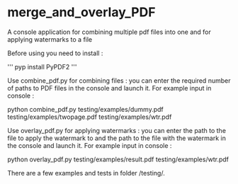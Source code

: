# merge_and_overlay_PDF
A console  application for combining multiple pdf files into one and for applying watermarks to a file

Before using you need to install :

'''
pyp install PyPDF2
'''

Use combine_pdf.py for combining files : you can enter the required number of paths to PDF files in the console and launch it. 
For example input in console : 

python combine_pdf.py testing/examples/dummy.pdf testing/examples/twopage.pdf testing/examples/wtr.pdf


Use overlay_pdf.py for applying watermarks : you can enter the path to the file to apply the watermark to and the path to the file with the watermark in the console and launch it.
For example input in console : 

python overlay_pdf.py testing/examples/result.pdf testing/examples/wtr.pdf 

There are a few examples and tests in folder /testing/.
